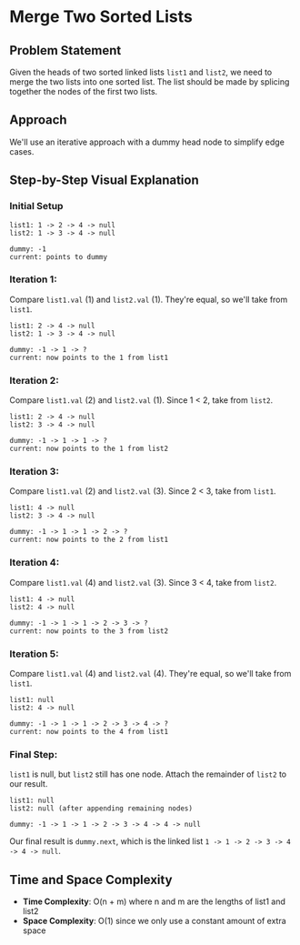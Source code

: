 # Merge Two Sorted Lists

## Problem Statement

Given the heads of two sorted linked lists `list1` and `list2`, we need to merge the two lists into one sorted list. The list should be made by splicing together the nodes of the first two lists.

## Approach

We'll use an iterative approach with a dummy head node to simplify edge cases.

## Step-by-Step Visual Explanation

### Initial Setup

```
list1: 1 -> 2 -> 4 -> null
list2: 1 -> 3 -> 4 -> null

dummy: -1
current: points to dummy
```

### Iteration 1:

Compare `list1.val` (1) and `list2.val` (1). They're equal, so we'll take from `list1`.

```
list1: 2 -> 4 -> null
list2: 1 -> 3 -> 4 -> null

dummy: -1 -> 1 -> ?
current: now points to the 1 from list1
```

### Iteration 2:

Compare `list1.val` (2) and `list2.val` (1). Since 1 < 2, take from `list2`.

```
list1: 2 -> 4 -> null
list2: 3 -> 4 -> null

dummy: -1 -> 1 -> 1 -> ?
current: now points to the 1 from list2
```

### Iteration 3:

Compare `list1.val` (2) and `list2.val` (3). Since 2 < 3, take from `list1`.

```
list1: 4 -> null
list2: 3 -> 4 -> null

dummy: -1 -> 1 -> 1 -> 2 -> ?
current: now points to the 2 from list1
```

### Iteration 4:

Compare `list1.val` (4) and `list2.val` (3). Since 3 < 4, take from `list2`.

```
list1: 4 -> null
list2: 4 -> null

dummy: -1 -> 1 -> 1 -> 2 -> 3 -> ?
current: now points to the 3 from list2
```

### Iteration 5:

Compare `list1.val` (4) and `list2.val` (4). They're equal, so we'll take from `list1`.

```
list1: null
list2: 4 -> null

dummy: -1 -> 1 -> 1 -> 2 -> 3 -> 4 -> ?
current: now points to the 4 from list1
```

### Final Step:

`list1` is null, but `list2` still has one node. Attach the remainder of `list2` to our result.

```
list1: null
list2: null (after appending remaining nodes)

dummy: -1 -> 1 -> 1 -> 2 -> 3 -> 4 -> 4 -> null
```

Our final result is `dummy.next`, which is the linked list `1 -> 1 -> 2 -> 3 -> 4 -> 4 -> null`.

## Time and Space Complexity

- **Time Complexity**: O(n + m) where n and m are the lengths of list1 and list2
- **Space Complexity**: O(1) since we only use a constant amount of extra space
